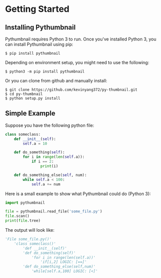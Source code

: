 # Getting Started

## Installing Pythumbnail

Pythumbnail requires Python 3 to run. Once you've installed Python 3, you can install Pythumbnail using pip:

    $ pip install pythumbnail

Depending on environment setup, you might need to use the following:

    $ python3 -m pip install pythumbnail

Or you can clone from github and manually install:
    
    $ git clone https://github.com/kevinyang372/py-thumbnail.git
    $ cd py-thumbnail
    $ python setup.py install

## Simple Example

Suppose you have the following python file:

```python
class someclass:
    def __init__(self):
        self.a = 10

    def do_something(self):
        for i in range(len(self.a)):
            if i == 2:
                print(i)

    def do_something_else(self, num):
        while self.a < 100:
            self.a += num
```


Here is a small example to show what Pythumbnail could do (Python 3):

```python
import pythumbnail

file = pythumbnail.read_file('some_file.py')
file.scan()
print(file.tree)
```

The output will look like:

```python
'File some_file.py()'
    'class someclass()'
        'def __init__(self)'
        'def do_something(self)'
            'for i in range(len(self.a))'
                'if[i,2] LOGIC: [==]'
        'def do_something_else(self,num)'
            'while[self.a,100] LOGIC: [<]'
```